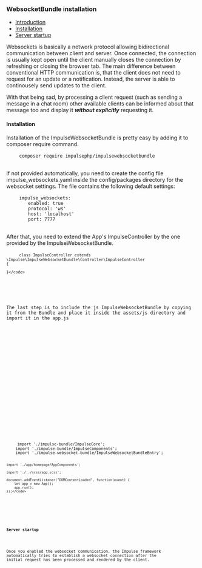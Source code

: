 <h3 class="doc-title">WebsocketBundle installation</h3>

- [Introduction](#introduction)
- [Installation](#installation)
- [Server startup](#server-startup)

<a name="introduction"></a>

Websockets is basically a network protocol allowing bidirectional communication between client and server. Once connected, the connection is usually kept open until the client manually closes the connection by refreshing or closing the browser tab. The main difference between conventional HTTP communication is, that the client does not need to request for an update or a notification. Instead, the server is able to continousely send updates to the client. 

With that being sad, by processing a client request (such as sending a message in a chat room) other available clients can be informed about that message too and display it **_without explicitly_** requesting it.


<h4><a id="installation">Installation</a></h4>

Installation of the ImpulseWebsocketBundle is pretty easy by adding it to composer require command.

<div>
  <div class="code-header">
    <div class="container-fluid">
        <div class="row">
          <div class="button red"></div>
          	<div class="button yellow"></div>
          	<div class="button green"></div>
        </div>
    </div>
  </div>
  <pre class="code-white imp-code line-numbers language-shell">
	<code class="language-bash">composer require impulsephp/impulsewebsocketbundle</code>
  </pre>
</div>

If not provided automatically, you need to create the config file impulse_websockets.yaml inside the config/packages directory for the websocket settings. The file contains the following default settings:

<div>
  <div class="code-header">
    <div class="container-fluid">
        <div class="row">
          <div class="button red"></div>
          	<div class="button yellow"></div>
          	<div class="button green"></div>
        </div>
    </div>
  </div>
  <pre class="code-white imp-code line-numbers language-yaml">
	<code class="language-yaml">impulse_websockets:
		enabled: true
		protocol: 'ws'
		host: 'localhost'
		port: 7777</code>
  </pre>
</div>

After that, you need to extend the App's ImpulseController by the one provided by the ImpulseWebsocketBundle.

<div>
  <div class="code-header">
    <div class="container-fluid">
        <div class="row">
          <div class="button red"></div>
          	<div class="button yellow"></div>
          	<div class="button green"></div>
        </div>
    </div>
  </div>
  <pre class="code-white line-numbers language-php">
  	<code class="imp-code language-php"><?php
	namespace App\Controller;

	class ImpulseController extends \Impulse\ImpulseWebsocketBundle\Controller\ImpulseController
	{

	}</code>
  </pre>
</div>

The last step is to include the js ImpulseWebsocketBundle by copying it from the Bundle and place it inside the assets/js directory and import it in the app.js

<div>
  <div class="code-header">
    <div class="container-fluid">
        <div class="row">
          <div class="button red"></div>
          	<div class="button yellow"></div>
          	<div class="button green"></div>
        </div>
    </div>
  </div>
  <pre class="code-white line-numbers language-js">
  	<code class="imp-code language-js">import './impulse-bundle/ImpulseCore';
	import './impulse-bundle/ImpulseComponents';
	import './impulse-websocket-bundle/ImpulseWebsocketBundleEntry';

	import './app/homepage/AppComponents';

	import './../scss/app.scss';

    document.addEventListener("DOMContentLoaded", function(event) {
        let app = new App();
        app.run();
    });</code>
  </pre>
  
  <h4><a id="server-startup">Server startup</a></h4>
  
  Once you enabled the websocket communication, the Impulse framework automatically tries to establish a websocket connection after the initial request has been processed and rendered by the client.
